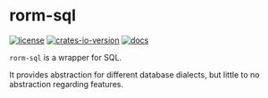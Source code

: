 # rorm-sql

[![license](https://img.shields.io/github/license/rorm-orm/rorm-sql?label=License)](LICENSE)
[![crates-io-version](https://img.shields.io/crates/v/rorm-sql)](https://crates.io/crates/rorm-sql)
[![docs](https://img.shields.io/docsrs/rorm-sql?label=Docs)](https://docs.rs/rorm-sql/)

`rorm-sql` is a wrapper for SQL.

It provides abstraction for different database dialects, but little to no
abstraction regarding features.
